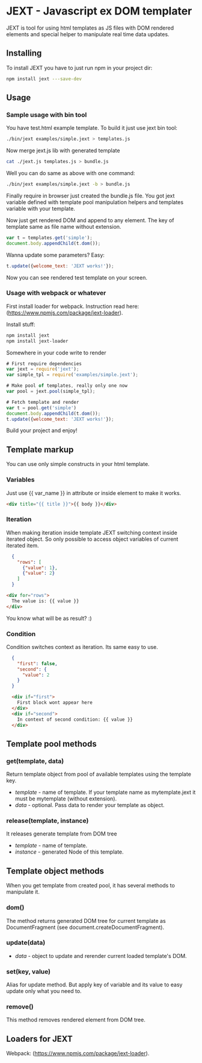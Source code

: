 JEXT - Javascript ex DOM templater
======

JEXT is tool for using html templates as JS files with DOM rendered elements and special helper to manipulate real time data updates.

## Installing
To install JEXT you have to just run npm in your project dir:

```bash
npm install jext ---save-dev
```

## Usage
### Sample usage with bin tool
You have test.html example template. To build it just use jext bin tool:

```bash
./bin/jext examples/simple.jext > templates.js
```

Now merge jext.js lib with generated template

```bash
cat ./jext.js templates.js > bundle.js
```

Well you can do same as above with one command:

```bash
./bin/jext examples/simple.jext -b > bundle.js
```

Finally require in browser just created the bundle.js file.
You got jext variable defined with template pool manipulation helpers and templates variable with your template.

Now just get rendered DOM and append to any element. The key of template same as file name without extension.

```javascript
var t = templates.get('simple');
document.body.appendChild(t.dom());
```

Wanna update some parameters? Easy:

```javascript
t.update({welcome_text: 'JEXT works!'});
```

Now you can see rendered test template on your screen.

### Usage with webpack or whatever
First install loader for webpack. Instruction read here: (https://www.npmjs.com/package/jext-loader).

Install stuff:

```bash
npm install jext
npm install jext-loader
```

Somewhere in your code write to render

```javascript
# First require dependencies
var jext = require('jext');
var simple_tpl = require('examples/simple.jext');

# Make pool of templates, really only one now
var pool = jext.pool(simple_tpl);

# Fetch template and render
var t = pool.get('simple')
document.body.appendChild(t.dom());
t.update({welcome_text: 'JEXT works!'});
```

Build your project and enjoy!

## Template markup
You can use only simple constructs in your html template.

### Variables
Just use {{ var_name }} in attribute or inside element to make it works.
```html
<div title="{{ title }}">{{ body }}</div>
```

### Iteration
When making iteration inside template JEXT switching context inside iterated object. So only possible to access object variables of current iterated item.

```json
  {
    "rows": [
      {"value": 1},
      {"value": 2}
    ]
  }
```

```html
<div for="rows">
  The value is: {{ value }}
</div>
```

You know what will be as result? :)

### Condition
Condition switches context as iteration. Its same easy to use.

```json
  {
    "first": false,
    "second": {
      "value": 2
    }
  }
```

```html
  <div if="first">
    First block wont appear here
  </div>
  <div if="second">
    In context of second condition: {{ value }}
  </div>
```

## Template pool methods
### get(template, data)
Return template object from pool of available templates using the template key.

- *template* - name of template. If your template name as mytemplate.jext it must be mytemplate (without extension).
- *data* - optional. Pass data to render your template as object.

### release(template, instance)
It releases generate template from DOM tree

- *template* - name of template.
- *instance* - generated Node of this template.

## Template object methods
When you get template from created pool, it has several methods to manipulate it.

### dom()
The method returns generated DOM tree for current template as DocumentFragment (see document.createDocumentFragment).

### update(data)
- *data* - object to update and rerender current loaded template's DOM.

### set(key, value)
Alias for update method. But apply key of variable and its value to easy update only what you need to.

### remove()
This method removes rendered element from DOM tree.

## Loaders for JEXT
Webpack: (https://www.npmjs.com/package/jext-loader).
